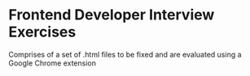 Frontend Developer Interview Exercises
======================================


Comprises of a set of .html files to be fixed and are evaluated using a Google Chrome extension
